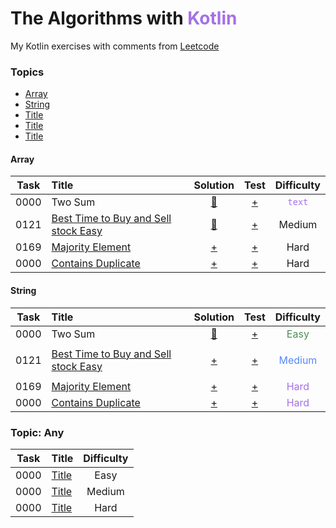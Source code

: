 # The Algorithms with <font color="#a571e6">Kotlin</font>

My Kotlin exercises with comments from [Leetcode](https://leetcode.com/kotlerdev)

### Topics

- [Array](#array)
- [String](#string)
- [Title]()
- [Title]()
- [Title]()

#### Array

| Task | Title                                    |    Solution    | Test  |                Difficulty                 |
|:----:|:-----------------------------------------|:--------------:|:-----:|:-----------------------------------------:|
| 0000 | Two Sum                                  | [ :banana: ]() | [+]() | <code style="color : #a571e6">text</code> |
| 0121 | [Best Time to Buy and Sell stock Easy]() |  [:rocket:]()  | [+]() |                  Medium                   |
| 0169 | [Majority Element]()                     |     [+]()      | [+]() |                   Hard                    |
| 0000 | [Contains Duplicate]()                   |     [+]()      | [+]() |                   Hard                    |

#### String

| Task | Title                                    |    Solution    | Test  |             Difficulty              |
|:----:|:-----------------------------------------|:--------------:|:-----:|:-----------------------------------:|
| 0000 | Two Sum                                  | [ :banana: ]() | [+]() |  <font color="#518c57">Easy</font>  |
| 0121 | [Best Time to Buy and Sell stock Easy]() |     [+]()      | [+]() | <p style='color:#548af7'>Medium</p> |
| 0169 | [Majority Element]()                     |     [+]()      | [+]() |  <font color="#a571e6">Hard</font>  |
| 0000 | [Contains Duplicate]()                   |     [+]()      | [+]() |  <font color="#a571e6">Hard</font>  |

### Topic: Any

| Task | Title     | Difficulty |
|:----:|:----------|:----------:|
| 0000 | [Title]() |    Easy    |
| 0000 | [Title]() |   Medium   |
| 0000 | [Title]() |    Hard    |

[//]: # (https://www.techinterviewhandbook.org/grind75?weeks=26&hours=40&grouping=topics)

[//]: # (https://github.com/ikatyang/emoji-cheat-sheet)